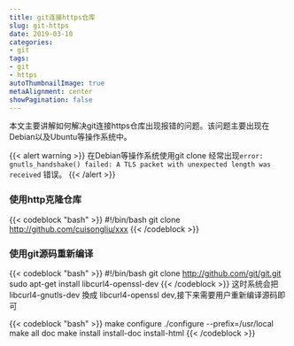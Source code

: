 ```yaml
---
title: git连接https仓库
slug: git-https
date: 2019-03-10
categories:
- git
tags:
- git
- https
autoThumbnailImage: true
metaAlignment: center
showPagination: false
---
```

本文主要讲解如何解决git连接https仓库出现报错的问题。该问题主要出现在Debian以及Ubuntu等操作系统中。
<!--more-->

<!-- toc -->

{{< alert warning >}}
在Debian等操作系统使用git clone 经常出现```error: gnutls_handshake() failed: A TLS packet with unexpected length was received``` 错误。
{{< /alert >}}

### 使用http克隆仓库

{{< codeblock  "bash" >}}
#!/bin/bash
git clone http://github.com/cuisongliu/xxx
{{< /codeblock >}}


### 使用git源码重新编译

{{< codeblock  "bash" >}}
#!/bin/bash
git clone http://github.com/git/git.git
sudo apt-get install libcurl4-openssl-dev
{{< /codeblock >}}
这时系统会把 libcurl4-gnutls-dev 換成 libcurl4-openssl dev,接下来需要用户重新编译源码即可

{{< codeblock  "bash" >}}
make configure
./configure  --prefix=/usr/local
make all doc
make install install-doc install-html
{{< /codeblock >}}

